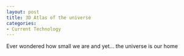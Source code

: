```yaml
---
layout: post
title: 3D Atlas of the universe
categories:
- Current Technology
---
```


Ever wondered how small we are and yet... the universe is our home
